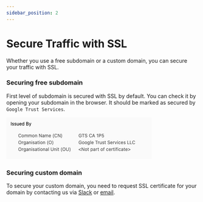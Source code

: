 ```yaml
---
sidebar_position: 2
---
```


# Secure Traffic with SSL

Whether you use a free subdomain or a custom domain, you can secure your traffic with SSL.

### Securing free subdomain

First level of subdomain is secured with SSL by default. You can check it by opening your
subdomain in the browser. It should be marked as secured by `Google Trust Services`.

![Secured subdomain](./img/secured_subdomain.png)


### Securing custom domain

To secure your custom domain, you need to request SSL certificate for your domain by contacting
us via [Slack](https://join.slack.com/t/sharedkube-community/shared_invite/zt-1ocap8cg6-boDX9eEPSQBQ0S6zllzcGA)
or [email](mailto:support@sharedkube.io).
